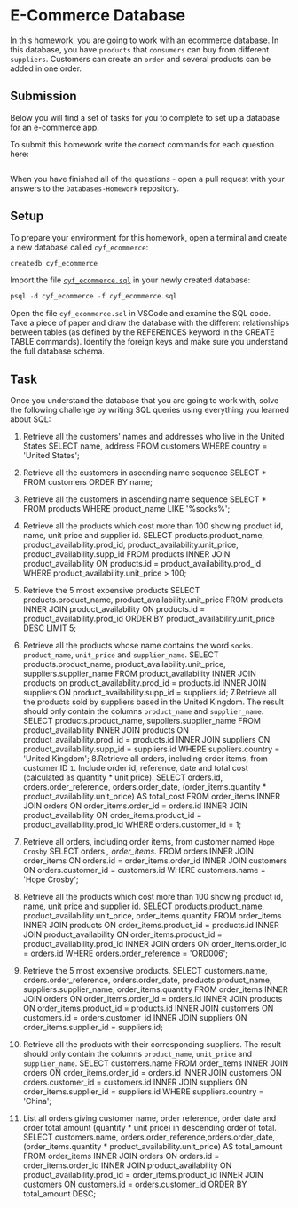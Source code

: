# E-Commerce Database

In this homework, you are going to work with an ecommerce database. In this database, you have `products` that `consumers` can buy from different `suppliers`. Customers can create an `order` and several products can be added in one order.

## Submission

Below you will find a set of tasks for you to complete to set up a database for an e-commerce app.

To submit this homework write the correct commands for each question here:
```sql


```

When you have finished all of the questions - open a pull request with your answers to the `Databases-Homework` repository.

## Setup

To prepare your environment for this homework, open a terminal and create a new database called `cyf_ecommerce`:

```sql
createdb cyf_ecommerce
```

Import the file [`cyf_ecommerce.sql`](./cyf_ecommerce.sql) in your newly created database:

```sql
psql -d cyf_ecommerce -f cyf_ecommerce.sql
```

Open the file `cyf_ecommerce.sql` in VSCode and examine the SQL code. Take a piece of paper and draw the database with the different relationships between tables (as defined by the REFERENCES keyword in the CREATE TABLE commands). Identify the foreign keys and make sure you understand the full database schema.

## Task

Once you understand the database that you are going to work with, solve the following challenge by writing SQL queries using everything you learned about SQL:

1. Retrieve all the customers' names and addresses who live in the United States
SELECT name, address FROM customers WHERE country = 'United States';
2. Retrieve all the customers in ascending name sequence
SELECT * FROM customers ORDER BY name;
3. Retrieve all the customers in ascending name sequence 
 SELECT * FROM products WHERE product_name LIKE '%socks%';
4. Retrieve all the products which cost more than 100 showing product id, name, unit price and supplier id.                                           SELECT products.product_name, product_availability.prod_id, product_availability.unit_price, product_availability.supp_id FROM products INNER JOIN product_availability ON products.id = product_availability.prod_id WHERE product_availability.unit_price > 100;
5. Retrieve the 5 most expensive products
SELECT products.product_name, product_availability.unit_price FROM products INNER JOIN product_availability ON products.id = product_availability.prod_id ORDER BY product_availability.unit_price DESC LIMIT 5;
 
6. Retrieve all the products whose name contains the word `socks`.
 `product_name`, `unit_price` and `supplier_name`.                                                                                                    SELECT products.product_name, product_availability.unit_price, suppliers.supplier_name FROM product_availability INNER JOIN products on product_availability.prod_id = products.id INNER JOIN suppliers ON product_availability.supp_id = suppliers.id;
7.Retrieve all the products sold by suppliers based in the United Kingdom. The result should only contain the columns `product_name` and `supplier_name`.
SELECT products.product_name, suppliers.supplier_name FROM product_availability INNER JOIN products ON product_availability.prod_id = products.id INNER JOIN suppliers ON product_availability.supp_id = suppliers.id WHERE suppliers.country = 'United Kingdom';
8.Retrieve all orders, including order items, from customer ID `1`. Include order id, reference, date and total cost (calculated as quantity \* unit price).
SELECT orders.id, orders.order_reference, orders.order_date, (order_items.quantity * product_availability.unit_price) AS total_cost FROM order_items INNER JOIN orders ON order_items.order_id = orders.id INNER JOIN product_availability ON order_items.product_id = product_availability.prod_id WHERE orders.customer_id = 1;
9.  Retrieve all orders, including order items, from customer named `Hope Crosby`
SELECT orders.*, order_items.* FROM orders INNER JOIN order_items ON orders.id = order_items.order_id INNER JOIN customers ON orders.customer_id = customers.id WHERE customers.name = 'Hope Crosby';
10. Retrieve all the products which cost more than 100 showing product id, name, unit price and supplier id.                                          SELECT products.product_name, product_availability.unit_price, order_items.quantity FROM order_items INNER JOIN products ON order_items.product_id = products.id INNER JOIN product_availability ON order_items.product_id = product_availability.prod_id INNER JOIN orders ON order_items.order_id = orders.id WHERE orders.order_reference = 'ORD006';
11. Retrieve the 5 most expensive products.                                                                                                           SELECT customers.name, orders.order_reference, orders.order_date, products.product_name, suppliers.supplier_name, order_items.quantity FROM order_items INNER JOIN orders ON order_items.order_id = orders.id INNER JOIN products ON order_items.product_id = products.id INNER JOIN customers ON customers.id = orders.customer_id INNER JOIN suppliers ON order_items.supplier_id = suppliers.id;
12. Retrieve all the products with their corresponding suppliers. The result should only contain the columns `product_name`, `unit_price` and `supplier_name`. 
SELECT customers.name FROM order_items INNER JOIN orders ON order_items.order_id = orders.id INNER JOIN customers ON orders.customer_id = customers.id INNER JOIN suppliers ON order_items.supplier_id = suppliers.id WHERE suppliers.country = 'China';
13. List all orders giving customer name, order reference, order date and order total amount (quantity \* unit price) in descending order of total.
SELECT customers.name, orders.order_reference,orders.order_date, (order_items.quantity * product_availability.unit_price) AS total_amount FROM order_items INNER JOIN orders ON orders.id = order_items.order_id INNER JOIN product_availability ON product_availability.prod_id = order_items.product_id INNER JOIN customers ON customers.id = orders.customer_id ORDER BY total_amount DESC;
